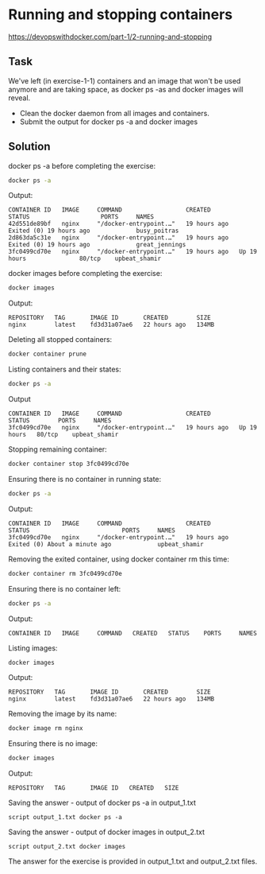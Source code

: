 # Running and stopping containers
https://devopswithdocker.com/part-1/2-running-and-stopping 

## Task
We've left (in exercise-1-1) containers and an image that won't be used anymore and are taking space, as docker ps -as and docker images will reveal.

- Clean the docker daemon from all images and containers.
- Submit the output for docker ps -a and docker images

## Solution
docker ps -a before completing the exercise:
```sh
docker ps -a 
```
Output:
```
CONTAINER ID   IMAGE     COMMAND                  CREATED        STATUS                    PORTS     NAMES
42d551de89bf   nginx     "/docker-entrypoint.…"   19 hours ago   Exited (0) 19 hours ago             busy_poitras
2d863da5c31e   nginx     "/docker-entrypoint.…"   19 hours ago   Exited (0) 19 hours ago             great_jennings
3fc0499cd70e   nginx     "/docker-entrypoint.…"   19 hours ago   Up 19 hours               80/tcp    upbeat_shamir
```
docker images before completing the exercise:
```sh
docker images 
```

Output:

```
REPOSITORY   TAG       IMAGE ID       CREATED        SIZE
nginx        latest    fd3d31a07ae6   22 hours ago   134MB
```

Deleting all stopped containers:
```sh
docker container prune
```

Listing containers and their states:
```sh
docker ps -a 
```

Output
```
CONTAINER ID   IMAGE     COMMAND                  CREATED        STATUS        PORTS     NAMES
3fc0499cd70e   nginx     "/docker-entrypoint.…"   19 hours ago   Up 19 hours   80/tcp    upbeat_shamir
```

Stopping remaining container:
```sh
docker container stop 3fc0499cd70e
```

Ensuring there is no container in running state:
```sh
docker ps -a
```

Output:
```
CONTAINER ID   IMAGE     COMMAND                  CREATED        STATUS                          PORTS     NAMES
3fc0499cd70e   nginx     "/docker-entrypoint.…"   19 hours ago   Exited (0) About a minute ago             upbeat_shamir
```

Removing the exited container, using docker container rm this time:
```sh
docker container rm 3fc0499cd70e
```

Ensuring there is no container left:
```sh
docker ps -a
```

Output:
```
CONTAINER ID   IMAGE     COMMAND   CREATED   STATUS    PORTS     NAMES
```

Listing images:
```sh
docker images
```

Output:
```
REPOSITORY   TAG       IMAGE ID       CREATED        SIZE
nginx        latest    fd3d31a07ae6   22 hours ago   134MB
```
Removing the image by its name:
```sh
docker image rm nginx
```

Ensuring there is no image:
```sh
docker images
```

Output:
```
REPOSITORY   TAG       IMAGE ID   CREATED   SIZE
```

Saving the answer - output of docker ps -a in output_1.txt
```
script output_1.txt docker ps -a
```

Saving the answer - output of docker images in output_2.txt
```
script output_2.txt docker images
```

The answer for the exercise is provided in output_1.txt and output_2.txt files.
